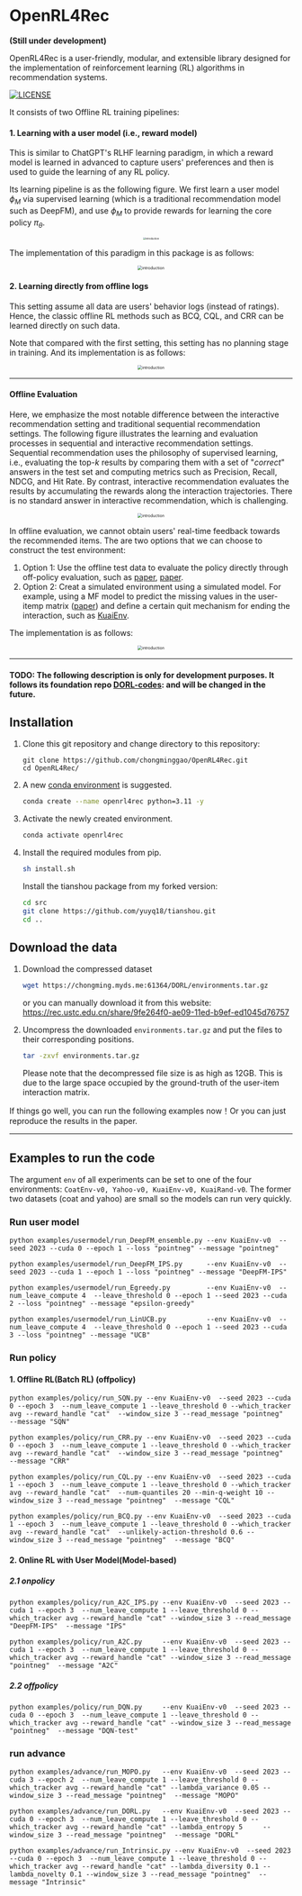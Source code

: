 
# OpenRL4Rec

**(Still under development)**

OpenRL4Rec is a user-friendly, modular, and extensible library designed for the implementation of reinforcement learning (RL) algorithms in recommendation systems.

[![LICENSE](https://img.shields.io/badge/license-MIT-green)](https://github.com/chongminggao/DORL-codes/blob/main/LICENSE)


It consists of two Offline RL training pipelines:
#### 1. Learning with a user model (i.e., reward model)
This is similar to ChatGPT's RLHF learning paradigm, in which a reward model is learned in advanced to capture users' preferences and then is used to guide the learning of any RL policy.

Its learning pipeline is as the following figure. We first learn a user model $\phi_M$ via supervised learning (which is a traditional recommendation model such as DeepFM), and use $\phi_M$ to provide rewards for learning the core policy $\pi_\theta$.
<div style="text-align: center;">
<img src="figs/two-stage-pipeline.png" alt="introduction" style="zoom:30%;" />
</div>

The implementation of this paradigm in this package is as follows:
<div style="text-align: center;">
<img src="figs/pipeline1.png" alt="introduction" style="zoom:50%;" />
</div>


#### 2. Learning directly from offline logs
This setting assume all data are users' behavior logs (instead of ratings). Hence, the classic offline RL methods such as BCQ, CQL, and CRR can be learned directly on such data. 

Note that compared with the first setting, this setting has no planning stage in training. And its implementation is as follows:

<div style="text-align: center;">
<img src="figs/pipeline2.png" alt="introduction" style="zoom:50%;" />
</div>

---
#### Offline Evaluation

Here, we emphasize the most notable difference between the interactive recommendation setting and traditional sequential recommendation settings.  The following figure illustrates the learning and evaluation processes in sequential and interactive recommendation settings. Sequential recommendation uses the philosophy of supervised learning, i.e., evaluating the top-$k$ results by comparing them with a set of "*correct*" answers in the test set and computing metrics such as Precision, Recall, NDCG, and Hit Rate. By contrast, interactive recommendation evaluates the results by accumulating the rewards along the interaction trajectories. There is no standard answer in interactive recommendation, which is challenging.

<div style="text-align: center;">
<img src="figs/IRS_eval.png" alt="introduction" style="zoom:50%;" />
</div>

In offline evaluation, we cannot obtain users' real-time feedback towards the recommended items. The are two options that we can choose to construct the test environment:
   1. Option 1: Use the offline test data to evaluate the policy directly through off-policy evaluation, such as [paper](https://arxiv.org/abs/2212.02779), [paper](https://arxiv.org/abs/2206.02620).
   2. Option 2: Creat a simulated environment using a simulated model. For example, using a MF model to predict the missing values in the user-itemp matrix ([paper](https://dl.acm.org/doi/10.1145/3383313.3412252)) and define a certain quit mechanism for ending the interaction, such as [KuaiEnv](https://github.com/chongminggao/CIRS-codes/#kuaishouenv). 

The implementation is as follows:
<div style="text-align: center;">
<img src="figs/eval_pipeline.png" alt="introduction" style="zoom:50%;" />
</div>



---
#### TODO: The following description is only for development purposes. It follows its foundation repo [DORL-codes](https://github.com/chongminggao/DORL-codes): and will be changed in the future.




## Installation

1. Clone this git repository and change directory to this repository:

    ```shell
    git clone https://github.com/chongminggao/OpenRL4Rec.git
    cd OpenRL4Rec/
    ```

2. A new [conda environment](https://docs.conda.io/projects/conda/en/latest/user-guide/concepts/environments.html) is suggested. 

    ```bash
    conda create --name openrl4rec python=3.11 -y
    ```

3. Activate the newly created environment.

    ```bash
    conda activate openrl4rec
    ```

4. Install the required modules from pip.

    ```bash
    sh install.sh
    ```
   Install the tianshou package from my forked version:
   ```bash
   cd src
   git clone https://github.com/yuyq18/tianshou.git
   cd ..
   ```


## Download the data
1. Download the compressed dataset

    ```bash 
    wget https://chongming.myds.me:61364/DORL/environments.tar.gz
    ```
   or you can manually download it from this website:
   https://rec.ustc.edu.cn/share/9fe264f0-ae09-11ed-b9ef-ed1045d76757
   


2. Uncompress the downloaded `environments.tar.gz` and put the files to their corresponding positions.

   ```bash
   tar -zxvf environments.tar.gz
   ```
   Please note that the decompressed file size is as high as 12GB. This is due to the large space occupied by the ground-truth of the user-item interaction matrix. 
   

If things go well, you can run the following examples now！Or you can just reproduce the results in the paper.

---
## Examples to run the code

The argument `env` of all experiments can be set to one of the four environments: `CoatEnv-v0, Yahoo-v0, KuaiEnv-v0, KuaiRand-v0`. The former two datasets (coat and yahoo) are small so the models can run very quickly.


### Run user model
```shell
python examples/usermodel/run_DeepFM_ensemble.py --env KuaiEnv-v0  --seed 2023 --cuda 0 --epoch 1 --loss "pointneg" --message "pointneg"

python examples/usermodel/run_DeepFM_IPS.py      --env KuaiEnv-v0  --seed 2023 --cuda 1 --epoch 1 --loss "pointneg" --message "DeepFM-IPS"

python examples/usermodel/run_Egreedy.py         --env KuaiEnv-v0  --num_leave_compute 4  --leave_threshold 0 --epoch 1 --seed 2023 --cuda 2 --loss "pointneg" --message "epsilon-greedy"

python examples/usermodel/run_LinUCB.py          --env KuaiEnv-v0  --num_leave_compute 4  --leave_threshold 0 --epoch 1 --seed 2023 --cuda 3 --loss "pointneg" --message "UCB"
```


### Run policy
#### 1. Offline RL(Batch RL) (offpolicy)
```shell
python examples/policy/run_SQN.py --env KuaiEnv-v0  --seed 2023 --cuda 0 --epoch 3  --num_leave_compute 1 --leave_threshold 0 --which_tracker avg --reward_handle "cat"  --window_size 3 --read_message "pointneg"  --message "SQN"

python examples/policy/run_CRR.py --env KuaiEnv-v0  --seed 2023 --cuda 0 --epoch 3  --num_leave_compute 1 --leave_threshold 0 --which_tracker avg --reward_handle "cat"  --window_size 3 --read_message "pointneg"  --message "CRR"

python examples/policy/run_CQL.py --env KuaiEnv-v0  --seed 2023 --cuda 1 --epoch 3  --num_leave_compute 1 --leave_threshold 0 --which_tracker avg --reward_handle "cat"  --num-quantiles 20 --min-q-weight 10 --window_size 3 --read_message "pointneg"  --message "CQL"

python examples/policy/run_BCQ.py --env KuaiEnv-v0  --seed 2023 --cuda 1 --epoch 3  --num_leave_compute 1 --leave_threshold 0 --which_tracker avg --reward_handle "cat"  --unlikely-action-threshold 0.6 --window_size 3 --read_message "pointneg"  --message "BCQ"
```

#### 2. Online RL with User Model(Model-based) 
##### 2.1 onpolicy
```shell
python examples/policy/run_A2C_IPS.py --env KuaiEnv-v0  --seed 2023 --cuda 1 --epoch 3  --num_leave_compute 1 --leave_threshold 0 --which_tracker avg --reward_handle "cat" --window_size 3 --read_message "DeepFM-IPS"  --message "IPS"

python examples/policy/run_A2C.py     --env KuaiEnv-v0  --seed 2023 --cuda 1 --epoch 3  --num_leave_compute 1 --leave_threshold 0 --which_tracker avg --reward_handle "cat" --window_size 3 --read_message "pointneg"  --message "A2C"
```

#####  2.2 offpolicy
```shell
python examples/policy/run_DQN.py     --env KuaiEnv-v0  --seed 2023 --cuda 0 --epoch 3  --num_leave_compute 1 --leave_threshold 0 --which_tracker avg --reward_handle "cat" --window_size 3 --read_message "pointneg"  --message "DQN-test"
```

### run advance
```shell
python examples/advance/run_MOPO.py   --env KuaiEnv-v0  --seed 2023 --cuda 3 --epoch 2  --num_leave_compute 1 --leave_threshold 0 --which_tracker avg --reward_handle "cat" --lambda_variance 0.05 --window_size 3 --read_message "pointneg"  --message "MOPO"

python examples/advance/run_DORL.py   --env KuaiEnv-v0  --seed 2023 --cuda 0 --epoch 3  --num_leave_compute 1 --leave_threshold 0 --which_tracker avg --reward_handle "cat" --lambda_entropy 5     --window_size 3 --read_message "pointneg"  --message "DORL"

python examples/advance/run_Intrinsic.py --env KuaiEnv-v0  --seed 2023 --cuda 0 --epoch 3  --num_leave_compute 1 --leave_threshold 0 --which_tracker avg --reward_handle "cat" --lambda_diversity 0.1 --lambda_novelty 0.1 --window_size 3 --read_message "pointneg"  --message "Intrinsic"
```
